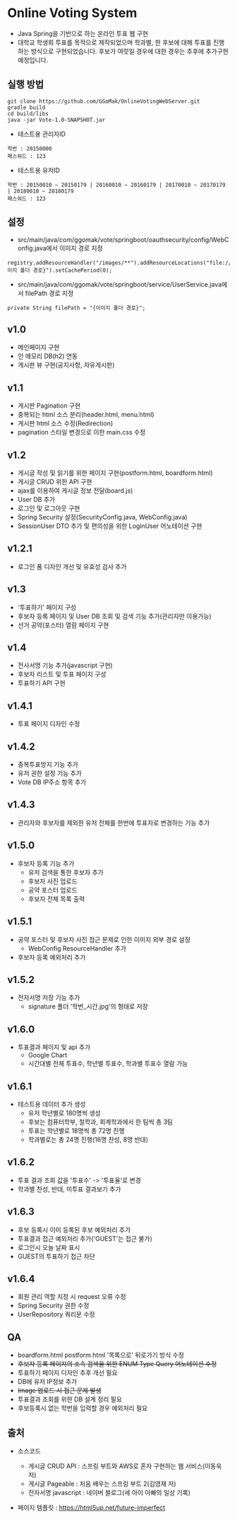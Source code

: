 # Online Voting System

  - Java Spring을 기반으로 하는 온라인 투표 웹 구현
  - 대학교 학생회 투표를 목적으로 제작되었으며 학과별, 한 후보에 대해 투표를 진행하는 방식으로 구현되었습니다.
  후보가 여럿일 경우에 대한 경우는 추후에 추가구현 예정입니다.
  
## 실행 방법

```$xslt
git clone https://github.com/GGoMak/OnlineVotingWebServer.git
gradle build
cd build/libs
java -jar Vote-1.0-SNAPSHOT.jar
```

  - 테스트용 관리자ID
```$xslt
학번 : 20150000
패스워드 : 123
```

  - 테스트용 유저ID
```$xslt
학번 : 20150010 ~ 20150179 | 20160010 ~ 20160179 | 20170010 ~ 20170179 | 20180010 ~ 20180179
패스워드 : 123
```

## 설정

  - src/main/java/com/ggomak/vote/springboot/oauthsecurity/config/WebConfig.java에서 이미지 경로 지정
```$xslt
registry.addResourceHandler("/images/**").addResourceLocations("file:///{이미지 폴더 경로}").setCachePeriod(0);
```

  - src/main/java/com/ggomak/vote/springboot/service/UserService.java에서 filePath 경로 지정
```$xslt
private String filePath = "{이미지 폴더 경로}";
```  

## v1.0

  - 메인페이지 구현
  - 인 메모리 DB(h2) 연동
  - 게시판 뷰 구현(공지사항, 자유게시판)
  
## v1.1 

  - 게시판 Pagination 구현
  - 중복되는 html 소스 분리(header.html, menu.html)
  - 게시판 html 소스 수정(Redirection)
  - pagination 스타일 변경으로 이한 main.css 수정
  
## v1.2

  - 게시글 작성 및 읽기를 위한 페이지 구현(postform.html, boardform.html)
  - 게시글 CRUD 위한 API 구현
  - ajax를 이용하여 게시글 정보 전달(board.js)
  - User DB 추가
  - 로그인 및 로그아웃 구현
  - Spring Security 설정(SecurityConfig.java, WebConfig.java)
  - SessionUser DTO 추가 및 편의성을 위한 LoginUser 어노테이션 구현
  
## v1.2.1

  - 로그인 폼 디자인 개선 및 유효성 검사 추가
  
## v1.3

  - '투표하기' 페이지 구성
  - 후보자 등록 페이지 및 User DB 조회 및 검색 기능 추가(관리자만 이용가능)
  - 선거 공약(포스터) 열람 페이지 구현
  
## v1.4

  - 전사서명 기능 추가(javascript 구현)
  - 후보자 리스트 및 투표 페이지 구성
  - 투표하기 API 구현
  
## v1.4.1

  - 투표 페이지 디자인 수정
  
## v1.4.2

  - 중복투표방지 기능 추가
  - 유저 권한 설정 기능 추가
  - Vote DB IP주소 항목 추가
  
## v1.4.3

  - 관리자와 후보자를 제외한 유저 전체를 한번에 투표자로 변경하는 기능 추가
  
## v1.5.0

  - 후보자 등록 기능 추가
    - 유저 검색을 통한 후보자 추가
    - 후보자 사진 업로드
    - 공약 포스터 업로드
    - 후보자 전체 목록 출력
    
## v1.5.1

  - 공약 포스터 및 후보자 사진 접근 문제로 인한 이미지 외부 경로 설정
    - WebConfig ResourceHandler 추가
  - 후보자 등록 예외처리 추가
  
## v1.5.2

  - 전자서명 저장 기능 추가
    - signature 폴더 '학번_시간.jpg'의 형태로 저장
    
## v1.6.0

  - 투표결과 페이지 및 api 추가
    - Google Chart
    - 시간대별 전체 투표수, 학년별 투표수, 학과별 투표수 열람 가능
    
## v1.6.1

  - 테스트용 데이터 추가 생성
    - 유저 학년별로 180명씩 생성
    - 후보는 컴퓨터학부, 철학과, 회계학과에서 한 팀씩 총 3팀
    - 투표는 학년별로 18명씩 총 72명 진행
    - 학과별로는 총 24명 진행(16명 찬성, 8명 반대)
    
## v1.6.2

  - 투표 결과 조회 값을 '투표수' -> '투표율'로 변경
  - 학과별 찬성, 반대, 미투표 결과보기 추가
  
## v1.6.3

  - 후보 등록시 이미 등록된 후보 예외처리 추가
  - 투표결과 접근 예외처리 추가('GUEST'는 접근 불가)
  - 로그인시 오늘 날짜 표시
  - GUEST의 투표하기 접근 차단
  
## v1.6.4

  - 회원 관리 역할 지정 시 request 오류 수정
  - Spring Security 권한 수정
  - UserRepository 쿼리문 수정
  
## QA

  - boardform.html postform.html '목록으로' 뒤로가기 방식 수정
  - ~~후보자 등록 페이지의 소속 검색을 위한 ENUM Type Query 어노테이션 수정~~
  - 투표하기 페이지 디자인 추후 개선 필요  
  - DB에 유저 IP정보 추가
  - ~~Image 업로드 시 접근 문제 발생~~
  - 투표결과 조회를 위한 DB 설계 정리 필요
  - 후보등록시 없는 학번을 입력할 경우 예외처리 필요
  
## 출처

  - 소스코드
    - 게시글 CRUD API : 스프링 부트와 AWS로 혼자 구현하는 웹 서비스(이동욱 저)
    - 게시글 Pageable : 처음 배우는 스프링 부트 2(김영재 저)
    - 전자서명 javascript : 네이버 블로그(세 아이 아빠의 일상 기록)
    
  - 페이지 템플릿 : https://html5up.net/future-imperfect